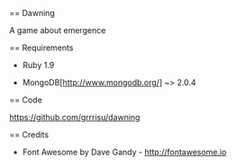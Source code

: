 == Dawning

A game about emergence

== Requirements

* Ruby 1.9

* MongoDB[http://www.mongodb.org/] ~> 2.0.4

== Code

https://github.com/grrrisu/dawning

== Credits

* Font Awesome by Dave Gandy - http://fontawesome.io
